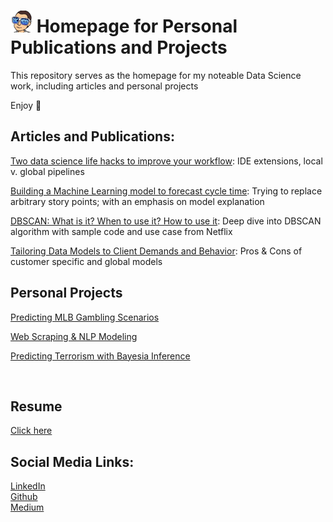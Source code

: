 # **<img alt="avatar" width="35" height="35" src="https://github.com/elutins/personal_homepage/blob/main/files/avatar.jpeg">  Homepage for Personal Publications and Projects**


This repository serves as the homepage for my noteable Data Science work, including articles and personal projects

Enjoy 🚀


## **Articles and Publications:**

[Two data science life hacks to improve your workflow](https://insights.pinpoint.com/two-data-science-life-hacks-to-improve-your-workflow): IDE extensions, local v. global pipelines

[Building a Machine Learning model to forecast cycle time](https://insights.pinpoint.com/building-a-machine-learning-model-to-forecast-cycle-time): Trying to replace arbitrary story points; with an emphasis on model explanation

[DBSCAN: What is it? When to use it? How to use it](https://elutins.medium.com/dbscan-what-is-it-when-to-use-it-how-to-use-it-8bd506293818): Deep dive into DBSCAN algorithm with sample code and use case from Netflix

[Tailoring Data Models to Client Demands and Behavior](https://insights.pinpoint.com/tailoring-data-models-client-demands-and-behavior): 
Pros & Cons of customer specific and global models


## **Personal Projects**
[Predicting MLB Gambling Scenarios](https://github.com/elutins/Predicting-MLB-Gambling-Scenarios)

[Web Scraping & NLP Modeling](https://github.com/elutins/NLP-Indeed-Web-Scraper)

[Predicting Terrorism with Bayesia Inference](https://github.com/elutins/Predicting-Terrorism)

<br>

## **Resume**
[Click here](https://github.com/elutins/personal_homepage/blob/main/files/Resume.pdf)

## **Social Media Links:**
[LinkedIn](https://www.linkedin.com/in/elutins/)<br>
[Github](https://github.com/elutins)<br>
[Medium](https://elutins.medium.com)
